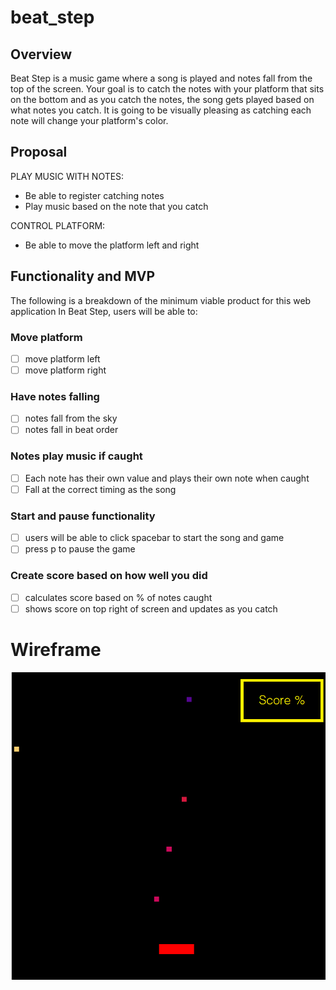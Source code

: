 # beat_step

## Overview

Beat Step is a music game where a song is played and notes fall from the top of the screen.  Your goal is to catch the notes with your  platform that sits on the bottom and as you catch the notes, the song gets played based on what notes you catch.  It is going to be visually pleasing as catching each note will change your platform's color.  

## Proposal

PLAY MUSIC WITH NOTES:
* Be able to register catching notes
* Play music based on the note that you catch

CONTROL PLATFORM:
* Be able to move the platform left and right

## Functionality and MVP

The following is a breakdown of the minimum viable product for this web application
In Beat Step, users will be able to:

### Move platform
 - [ ] move platform left
 - [ ] move platform right
 
### Have notes falling
- [ ] notes fall from the sky
- [ ] notes fall in beat order

### Notes play music if caught
- [ ] Each note has their own value and plays their own note when caught
- [ ] Fall at the correct timing as the song

### Start and pause functionality
- [ ] users will be able to click spacebar to start the song and game
- [ ] press p to pause the game

### Create score based on how well you did
- [ ] calculates score based on % of notes caught
- [ ] shows score on top right of screen and updates as you catch

# Wireframe
![beat-step-wireframe](https://github.com/dojobuns/beat_step/blob/master/src/images/beat-step-wireframe.png)